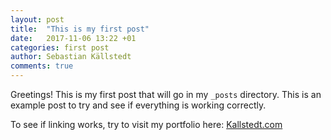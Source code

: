 ```yaml
---
layout: post
title:  "This is my first post"
date:   2017-11-06 13:22 +01
categories: first post
author: Sebastian Källstedt
comments: true
---
```

Greetings! This is my first post that will go in my `_posts` directory. 
This is an example post to try and see if everything is working correctly.

To see if linking works, try to visit my portfolio here: [Kallstedt.com][seb-portfolio]

[seb-portfolio]: http://kallstedt.com